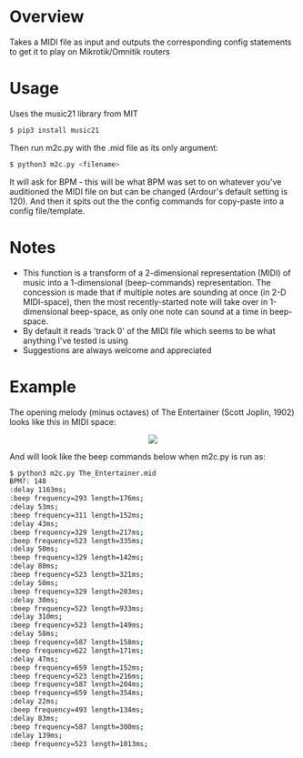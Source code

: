 # Overview
Takes a MIDI file as input and outputs the corresponding config statements to get it to play on Mikrotik/Omnitik routers

# Usage
Uses the music21 library from MIT
```sh
$ pip3 install music21
```
Then run m2c.py with the .mid file as its only argument:
```sh
$ python3 m2c.py <filename>
```

It will ask for BPM - this will be what BPM was set to on whatever you've auditioned the MIDI file on but can be changed (Ardour's default setting is 120). And then it spits out the the config commands for copy-paste into a config file/template.

# Notes
- This function is a transform of a 2-dimensional representation (MIDI) of music into a 1-dimensional (beep-commands) representation. The concession is made that if multiple notes are sounding at once (in 2-D MIDI-space), then the most recently-started note will take over in 1-dimensional beep-space, as only one note can sound at a time in beep-space.
- By default it reads 'track 0' of the MIDI file which seems to be what anything I've tested is using
- Suggestions are always welcome and appreciated

# Example

The opening melody (minus octaves) of The Entertainer (Scott Joplin, 1902) looks like this in MIDI space:

<p align="center">
<img src="https://user-images.githubusercontent.com/21364725/177835552-e8b6eac7-aecd-41a9-b563-ba758fee4df7.png" />
</p>

And will look like the beep commands below when m2c.py is run as:

```sh
$ python3 m2c.py The_Entertainer.mid
BPM?: 148
:delay 1163ms;
:beep frequency=293 length=176ms;
:delay 53ms;
:beep frequency=311 length=152ms;
:delay 43ms;
:beep frequency=329 length=217ms;
:beep frequency=523 length=335ms;
:delay 50ms;
:beep frequency=329 length=142ms;
:delay 80ms;
:beep frequency=523 length=321ms;
:delay 50ms;
:beep frequency=329 length=203ms;
:delay 30ms;
:beep frequency=523 length=933ms;
:delay 310ms;
:beep frequency=523 length=149ms;
:delay 58ms;
:beep frequency=587 length=158ms;
:beep frequency=622 length=171ms;
:delay 47ms;
:beep frequency=659 length=152ms;
:beep frequency=523 length=216ms;
:beep frequency=587 length=204ms;
:beep frequency=659 length=354ms;
:delay 22ms;
:beep frequency=493 length=134ms;
:delay 83ms;
:beep frequency=587 length=300ms;
:delay 139ms;
:beep frequency=523 length=1013ms;
```
